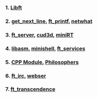 

### 1. [Libft](_posts/libft.md)
### 2. [get_next_line](_posts/get_next_line.md), [ft_printf](_posts/ft_printf.md), [netwhat](_posts/netwhat.md)
### 3. [ft_server](_posts/ft_server.md), [cud3d](_posts/cub3d.md), [miniRT](_posts/miniRT.md)
### 4. [libasm](_posts/libasm), [minishell](minishell), [ft_services](ft_services)
### 5. [CPP Module](CPP_Module), [Philosophers](Philosophers)
### 6. [ft_irc](ft_irc), [webser](webser)
### 7. [ft_transcendence](ft_transcendence)
